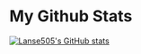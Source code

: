 # My Github Stats

[![Lanse505's GitHub stats](https://github-readme-stats.vercel.app/api?username=Lanse505)](https://github.com/anuraghazra/github-readme-stats)
